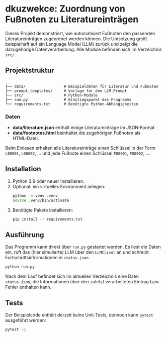 # dkuzwekce: Zuordnung von Fußnoten zu Literatureinträgen

Dieses Projekt demonstriert, wie automatisiert Fußnoten den passenden Literatureinträgen zugeordnet werden können. Die Umsetzung greift beispielhaft auf ein Language Model (LLM) zurück und zeigt die dazugehörige Datenverarbeitung. Alle Module befinden sich im Verzeichnis `src/`.

## Projektstruktur

```
.
├── data/                 # Beispiel­daten für Literatur und Fußnoten
├── prompt_templates/     # Vorlage für den LLM-Prompt
├── src/                  # Python-Module
├── run.py                # Einstiegspunkt des Programms
└── requirements.txt      # Benötigte Python-Abhängigkeiten
```

### Daten
- **data/literature.json** enthält einige Literatureinträge im JSON‑Format.
- **data/footnotes.html** beinhaltet die zugehörigen Fußnoten als HTML‑Datei.

Beim Einlesen erhalten alle Literatureinträge einen Schlüssel in der Form `L00001`, `L00002`, … und jede Fußnote einen Schlüssel `F00001`, `F00002`, ….

## Installation
1. Python 3.9 oder neuer installieren.
2. Optional: ein virtuelles Environment anlegen:
   ```bash
   python -m venv .venv
   source .venv/bin/activate
   ```
3. Benötigte Pakete installieren:
   ```bash
   pip install -r requirements.txt
   ```

## Ausführung
Das Programm kann direkt über `run.py` gestartet werden. Es liest die Daten ein, ruft das (hier simulierte) LLM über den `LLMClient` an und schreibt Fortschrittsinformationen in `status.json`.

```bash
python run.py
```

Nach dem Lauf befindet sich im aktuellen Verzeichnis eine Datei `status.json`, die Informationen über den zuletzt verarbeiteten Eintrag bzw. Fehler enthalten kann.

## Tests
Der Beispielcode enthält derzeit keine Unit‑Tests, dennoch kann `pytest` ausgeführt werden:

```bash
pytest -q
```

